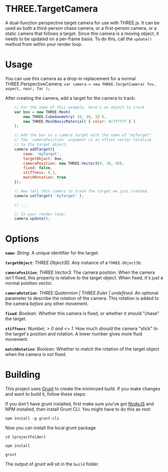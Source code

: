 THREE.TargetCamera
==================
A dual-function perspective target camera for use with THREE.js. It can be used as both a third-person chase camera, or a first-person camera, or a static camera that follows a target.
Since this camera is a moving object, it needs to be updated on a per-frame basis. To do this, call the `update()` method from within your render loop.


Usage
=====
You can use this camera as a drop-in replacement for a normal THREE.PerspectiveCamera;
`var camera = new THREE.TargetCamera( fov, aspect, near, far );`

After creating the camera, add a target for the camera to track:
```javascript
    // For the sake of this example, here's an object to track
    var box = new THREE.Mesh(
        new THREE.CubeGeometry( 10, 10, 10 ),
        new THREE.MeshBasicMaterial( { color: 0xffffff } )
    );

    // Add the box as a camera target with the name of "myTarget".
    // The `cameraPosition` argument is an offset vector relative 
    // to the target object.
    camera.addTarget({
        name: 'myTarget',
        targetObject: box,
        cameraPosition: new THREE.Vector3(0, 30, 50),
        fixed: false,
        stiffness: 0.1,
        matchRotation: true
    });

    // Now tell this camera to track the target we just created.
    camera.setTarget( 'myTarget' );

    // ...

    // In your render loop:
    camera.update();
```

Options
=======
**`name`**: *String.* A unique identifier for the target.

**`targetObject`**: *THREE.Object3D.* Any instance of a `THREE.Object3D`.

**`cameraPosition`**: *THREE.Vector3.* The camera position. When the camera isn't fixed, this property is relative to the target object. When fixed, it's just a normal position vector.

**`cameraRotation`**: *THREE.Quaternion | THREE.Euler | undefined.* An optional parameter to describe the rotation of the camera. This rotation is added to the camera *before* any other movement. 

**`fixed`**: *Boolean.* Whether this camera is fixed, or whether it should "chase" the target.

**`stiffness`**: *Number, > 0 and <= 1.* How much should the camera "stick" to the target's position and rotation. A lower number gives more fluid movement.

**`matchRotation`**: *Boolean.* Whether to match the rotation of the target object when the camera is not fixed. 


Building
========
This project uses [Grunt](http://gruntjs.com/) to create the minimized build. If you make changes and want to build it, follow these steps:

If you don't have grunt installed, first make sure you've got [NodeJS](http://nodejs.org/) and NPM installed, then install Grunt CLI. You might have to do this as root:

```npm install -g grunt-cli```

Now you can install the local grunt package

```cd [projectFolder]```

```npm install```

```grunt```


The output of grunt will sit in the `build` folder.
